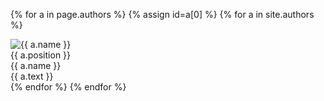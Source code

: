 {% for a in page.authors %}
  {% assign id=a[0] %}
    {% for a in site.authors %}
      <div class="author">
        <div class="image">
          <img src="{{ a.img }}" alt="{{ a.name }}">
        </div>
        <div class="position">
          {{ a.position }}
        </div>
        <div class="name">
          {{ a.name }}
        </div>
        <div class="text">
          {{ a.text }}
        </div>
      </div>
   {% endfor %}
{% endfor %}
